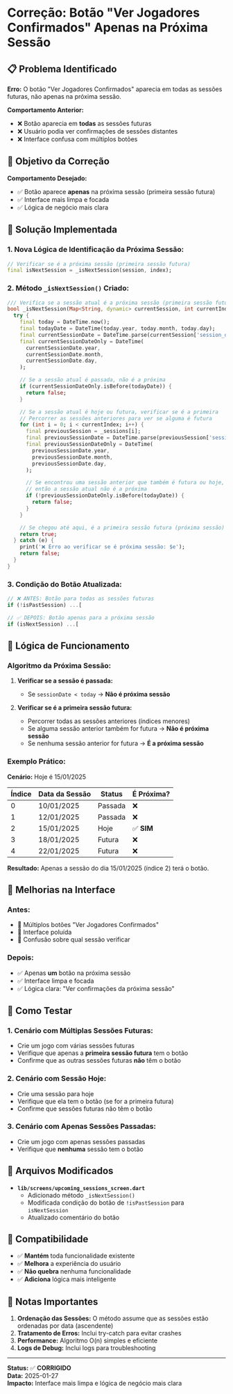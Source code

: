 # Correção: Botão "Ver Jogadores Confirmados" Apenas na Próxima Sessão

## 📋 **Problema Identificado**

**Erro:** O botão "Ver Jogadores Confirmados" aparecia em todas as sessões futuras, não apenas na próxima sessão.

**Comportamento Anterior:**
- ❌ Botão aparecia em **todas** as sessões futuras
- ❌ Usuário podia ver confirmações de sessões distantes
- ❌ Interface confusa com múltiplos botões

## 🎯 **Objetivo da Correção**

**Comportamento Desejado:**
- ✅ Botão aparece **apenas** na próxima sessão (primeira sessão futura)
- ✅ Interface mais limpa e focada
- ✅ Lógica de negócio mais clara

## 🔧 **Solução Implementada**

### **1. Nova Lógica de Identificação da Próxima Sessão:**

```dart
// Verificar se é a próxima sessão (primeira sessão futura)
final isNextSession = _isNextSession(session, index);
```

### **2. Método `_isNextSession()` Criado:**

```dart
/// Verifica se a sessão atual é a próxima sessão (primeira sessão futura)
bool _isNextSession(Map<String, dynamic> currentSession, int currentIndex) {
  try {
    final today = DateTime.now();
    final todayDate = DateTime(today.year, today.month, today.day);
    final currentSessionDate = DateTime.parse(currentSession['session_date']);
    final currentSessionDateOnly = DateTime(
      currentSessionDate.year,
      currentSessionDate.month,
      currentSessionDate.day,
    );

    // Se a sessão atual é passada, não é a próxima
    if (currentSessionDateOnly.isBefore(todayDate)) {
      return false;
    }

    // Se a sessão atual é hoje ou futura, verificar se é a primeira
    // Percorrer as sessões anteriores para ver se alguma é futura
    for (int i = 0; i < currentIndex; i++) {
      final previousSession = _sessions[i];
      final previousSessionDate = DateTime.parse(previousSession['session_date']);
      final previousSessionDateOnly = DateTime(
        previousSessionDate.year,
        previousSessionDate.month,
        previousSessionDate.day,
      );

      // Se encontrou uma sessão anterior que também é futura ou hoje,
      // então a sessão atual não é a próxima
      if (!previousSessionDateOnly.isBefore(todayDate)) {
        return false;
      }
    }

    // Se chegou até aqui, é a primeira sessão futura (próxima sessão)
    return true;
  } catch (e) {
    print('❌ Erro ao verificar se é próxima sessão: $e');
    return false;
  }
}
```

### **3. Condição do Botão Atualizada:**

```dart
// ❌ ANTES: Botão para todas as sessões futuras
if (!isPastSession) ...[

// ✅ DEPOIS: Botão apenas para a próxima sessão
if (isNextSession) ...[
```

## 🧠 **Lógica de Funcionamento**

### **Algoritmo da Próxima Sessão:**

1. **Verificar se a sessão é passada:**
   - Se `sessionDate < today` → **Não é próxima sessão**

2. **Verificar se é a primeira sessão futura:**
   - Percorrer todas as sessões anteriores (índices menores)
   - Se alguma sessão anterior também for futura → **Não é próxima sessão**
   - Se nenhuma sessão anterior for futura → **É a próxima sessão**

### **Exemplo Prático:**

**Cenário:** Hoje é 15/01/2025

| Índice | Data da Sessão | Status | É Próxima? |
|--------|----------------|--------|------------|
| 0 | 10/01/2025 | Passada | ❌ |
| 1 | 12/01/2025 | Passada | ❌ |
| 2 | 15/01/2025 | Hoje | ✅ **SIM** |
| 3 | 18/01/2025 | Futura | ❌ |
| 4 | 22/01/2025 | Futura | ❌ |

**Resultado:** Apenas a sessão do dia 15/01/2025 (índice 2) terá o botão.

## 🎨 **Melhorias na Interface**

### **Antes:**
- 🔴 Múltiplos botões "Ver Jogadores Confirmados"
- 🔴 Interface poluída
- 🔴 Confusão sobre qual sessão verificar

### **Depois:**
- ✅ Apenas **um** botão na próxima sessão
- ✅ Interface limpa e focada
- ✅ Lógica clara: "Ver confirmações da próxima sessão"

## 🧪 **Como Testar**

### **1. Cenário com Múltiplas Sessões Futuras:**
- Crie um jogo com várias sessões futuras
- Verifique que apenas a **primeira sessão futura** tem o botão
- Confirme que as outras sessões futuras **não** têm o botão

### **2. Cenário com Sessão Hoje:**
- Crie uma sessão para hoje
- Verifique que ela tem o botão (se for a primeira futura)
- Confirme que sessões futuras não têm o botão

### **3. Cenário com Apenas Sessões Passadas:**
- Crie um jogo com apenas sessões passadas
- Verifique que **nenhuma** sessão tem o botão

## 📁 **Arquivos Modificados**

- **`lib/screens/upcoming_sessions_screen.dart`**
  - Adicionado método `_isNextSession()`
  - Modificada condição do botão de `!isPastSession` para `isNextSession`
  - Atualizado comentário do botão

## 🔄 **Compatibilidade**

- ✅ **Mantém** toda funcionalidade existente
- ✅ **Melhora** a experiência do usuário
- ✅ **Não quebra** nenhuma funcionalidade
- ✅ **Adiciona** lógica mais inteligente

## 📝 **Notas Importantes**

1. **Ordenação das Sessões:** O método assume que as sessões estão ordenadas por data (ascendente)
2. **Tratamento de Erros:** Inclui try-catch para evitar crashes
3. **Performance:** Algoritmo O(n) simples e eficiente
4. **Logs de Debug:** Inclui logs para troubleshooting

---

**Status:** ✅ **CORRIGIDO**  
**Data:** 2025-01-27  
**Impacto:** Interface mais limpa e lógica de negócio mais clara
